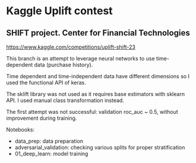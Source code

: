 # Kaggle Uplift contest

## SHIFT project. Center for Financial Technologies

https://www.kaggle.com/competitions/uplift-shift-23

This branch is an attempt to leverage neural networks to use time-dependent data (purchase history). 

Time dependent and time-independent data have different dimensions so I used the functional API of keras.

The sklift library was not used as it requires base estimators with sklearn API. I used manual class transformation instead.

The first attempt was not successful: validation roc_auc ~ 0.5, without improvement during training.

Notebooks:
- data_prep: data preparation
- adversarial_validation: checking various splits for proper stratification
- 01_deep_learn: model training




